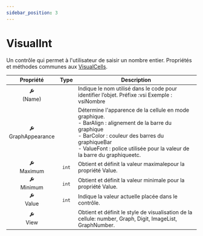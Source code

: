 ```yaml
---
sidebar_position: 3
---
```


# VisualInt

Un contrôle qui permet à l'utilisateur de saisir un nombre entier.
Propriétés et méthodes communes aux [VisualCells](https://sites.google.com/site/notionscsharpcem/gui---visualarrays/visualcells).

| Propriété | Type | Description |
| :-------: | :--: | ----------- |
| ![propriete](../../_00-shared/_propriete.png) <br/> (Name) | | Indique le nom utilisé dans le code pour identifier l’objet. Préfixe :vsi Exemple : vsiNombre |
| ![propriete](../../_00-shared/_propriete.png) <br/> GraphAppearance | | Détermine l'apparence de la cellule en mode graphique. <br/> - BarAlign : alignement de la barre du graphique <br/> - BarColor : couleur des barres du graphiqueBar <br/> - ValueFont : police utilisée pour la valeur de la barre du graphiqueetc. |
| ![propriete](../../_00-shared/_propriete.png) <br/> Maximum | `int` | Obtient et définit la valeur maximalepour la propriété Value. |
| ![propriete](../../_00-shared/_propriete.png) <br/> Minimum | `int` | Obtient et définit la valeur minimale pour la propriété Value. |
| ![propriete](../../_00-shared/_propriete.png) <br/> Value | `int` | Indique la valeur actuelle placée dans le contrôle. |
| ![propriete](../../_00-shared/_propriete.png) <br/> View | | Obtient et définit le style de visualisation de la cellule: number, Graph, Digit, ImageList, GraphNumber. |
